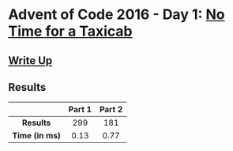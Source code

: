 # Advent of Code 2016 - Day 1: [No Time for a Taxicab](https://adventofcode.com/2016/day/1)

## [Write Up](https://codingap.github.io/advent-of-code/writeups/2016/day01)

## Results

|                  | **Part 1** | **Part 2** |
| :--------------: | :--------: | :--------: |
|   **Results**    | 299 | 181 |
| **Time (in ms)** | 0.13 | 0.77 |
